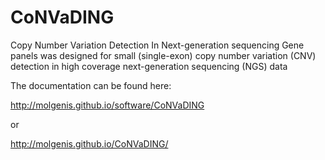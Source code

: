 # CoNVaDING
Copy Number Variation Detection In Next-generation sequencing Gene panels was designed for small (single-exon) copy number variation (CNV) detection in high coverage next-generation sequencing (NGS) data


The documentation can be found here:

http://molgenis.github.io/software/CoNVaDING

or

http://molgenis.github.io/CoNVaDING/
